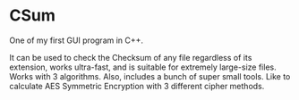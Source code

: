 # CSum
One of my first GUI program in C++.

It can be used to check the Checksum of any file regardless of its extension, works ultra-fast, and is suitable for extremely large-size files. Works with 3 algorithms.
Also, includes a bunch of super small tools. Like to calculate AES Symmetric Encryption with 3 different cipher methods.
